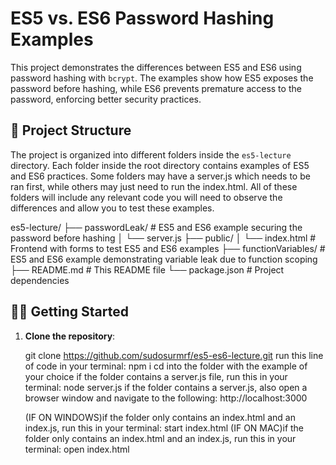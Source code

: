 # ES5 vs. ES6 Password Hashing Examples

This project demonstrates the differences between ES5 and ES6 using password hashing with `bcrypt`. The examples show how ES5 exposes the password before hashing, while ES6 prevents premature access to the password, enforcing better security practices.

## 📁 Project Structure

The project is organized into different folders inside the `es5-lecture` directory. Each folder inside the root directory contains examples of ES5 and ES6 practices. Some folders may have a server.js which needs to be ran first, while others may just need to run the index.html. All of these folders will include any relevant code you will need to observe the differences and allow you to test these examples. 

es5-lecture/ ├── passwordLeak/ # ES5 and ES6 example securing the password before hashing │ └── server.js ├── public/ │ └── index.html # Frontend with forms to test ES5 and ES6 examples  ├── functionVariables/ # ES5 and ES6 example demonstrating variable leak due to function scoping ├── README.md # This README file └── package.json # Project dependencies

## 🧑‍💻 Getting Started

1. **Clone the repository**:
  
   git clone https://github.com/sudosurmrf/es5-es6-lecture.git
   run this line of code in your terminal: npm i
   cd into the folder with the example of your choice
   if the folder contains a server.js file, run this in your terminal: node server.js
   if the folder contains a server.js, also open a browser window and navigate to the following: http://localhost:3000
   
   (IF ON WINDOWS)if the folder only contains an index.html and an index.js, run this in your terminal: start index.html
   (IF ON MAC)if the folder only contains an index.html and an index.js, run this in your terminal: open index.html
   
   
